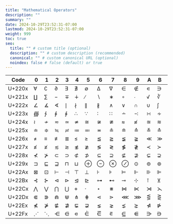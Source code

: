 ```yaml
---
title: "Mathematical Operators"
description: ""
summary: ""
date: 2024-10-29T23:52:31-07:00
lastmod: 2024-10-29T23:52:31-07:00
weight: 999
toc: true
seo:
  title: "" # custom title (optional)
  description: "" # custom description (recommended)
  canonical: "" # custom canonical URL (optional)
  noindex: false # false (default) or true
---
```


| Code   | 0   | 1   | 2   | 3   | 4   | 5   | 6   | 7   | 8   | 9   | A   | B   | C   | D   | E   | F   |
| ------ | --- | --- | --- | --- | --- | --- | --- | --- | --- | --- | --- | --- | --- | --- | --- | --- |
| U+220x | ∀   | ∁   | ∂   | ∃   | ∄   | ∅   | ∆   | ∇   | ∈   | ∉   | ∊   | ∋   | ∌   | ∍   | ∎   | ∏   |
| U+221x | ∐   | ∑   | −   | ∓   | ∔   | ∕   | ∖   | ∗   | ∘   | ∙   | √   | ∛   | ∜   | ∝   | ∞   | ∟   |
| U+222x | ∠   | ∡   | ∢   | ∣   | ∤   | ∥   | ∦   | ∧   | ∨   | ∩   | ∪   | ∫   | ∬   | ∭   | ∮   | ∯   |
| U+223x | ∰   | ∱   | ∲   | ∳   | ∴   | ∵   | ∶   | ∷   | ∸   | ∹   | ∺   | ∻   | ∼   | ∽   | ∾   | ∿   |
| U+224x | ≀   | ≁   | ≂   | ≃   | ≄   | ≅   | ≆   | ≇   | ≈   | ≉   | ≊   | ≋   | ≌   | ≍   | ≎   | ≏   |
| U+225x | ≐   | ≑   | ≒   | ≓   | ≔   | ≕   | ≖   | ≗   | ≘   | ≙   | ≚   | ≛   | ≜   | ≝   | ≞   | ≟   |
| U+226x | ≠   | ≡   | ≢   | ≣   | ≤   | ≥   | ≦   | ≧   | ≨   | ≩   | ≪   | ≫   | ≬   | ≭   | ≮   | ≯   |
| U+227x | ≰   | ≱   | ≲   | ≳   | ≴   | ≵   | ≶   | ≷   | ≸   | ≹   | ≺   | ≻   | ≼   | ≽   | ≾   | ≿   |
| U+228x | ⊀   | ⊁   | ⊂   | ⊃   | ⊄   | ⊅   | ⊆   | ⊇   | ⊈   | ⊉   | ⊊   | ⊋   | ⊌   | ⊍   | ⊎   | ⊏   |
| U+229x | ⊐   | ⊑   | ⊒   | ⊓   | ⊔   | ⊕   | ⊖   | ⊗   | ⊘   | ⊙   | ⊚   | ⊛   | ⊜   | ⊝   | ⊞   | ⊟   |
| U+22Ax | ⊠   | ⊡   | ⊢   | ⊣   | ⊤   | ⊥   | ⊦   | ⊧   | ⊨   | ⊩   | ⊪   | ⊫   | ⊬   | ⊭   | ⊮   | ⊯   |
| U+22Bx | ⊰   | ⊱   | ⊲   | ⊳   | ⊴   | ⊵   | ⊶   | ⊷   | ⊸   | ⊹   | ⊺   | ⊻   | ⊼   | ⊽   | ⊾   | ⊿   |
| U+22Cx | ⋀   | ⋁   | ⋂   | ⋃   | ⋄   | ⋅   | ⋆   | ⋇   | ⋈   | ⋉   | ⋊   | ⋋   | ⋌   | ⋍   | ⋎   | ⋏   |
| U+22Dx | ⋐   | ⋑   | ⋒   | ⋓   | ⋔   | ⋕   | ⋖   | ⋗   | ⋘   | ⋙   | ⋚   | ⋛   | ⋜   | ⋝   | ⋞   | ⋟   |
| U+22Ex | ⋠   | ⋡   | ⋢   | ⋣   | ⋤   | ⋥   | ⋦   | ⋧   | ⋨   | ⋩   | ⋪   | ⋫   | ⋬   | ⋭   | ⋮   | ⋯   |
| U+22Fx | ⋰   | ⋱   | ⋲   | ⋳   | ⋴   | ⋵   | ⋶   | ⋷   | ⋸   | ⋹   | ⋺   | ⋻   | ⋼   | ⋽   | ⋾   | ⋿   |

